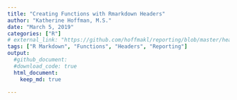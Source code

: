 ```yaml
---
title: "Creating Functions with Rmarkdown Headers"
author: "Katherine Hoffman, M.S."
date: "March 5, 2019"
categories: ["R"]
# external_link: "https://github.com/hoffmakl/reporting/blob/master/headerFuns_blogpost.html"
tags: ["R Markdown", "Functions", "Headers", "Reporting"] 
output:
  #github_document:
  #download_code: true
  html_document:
    keep_md: true

---
```

